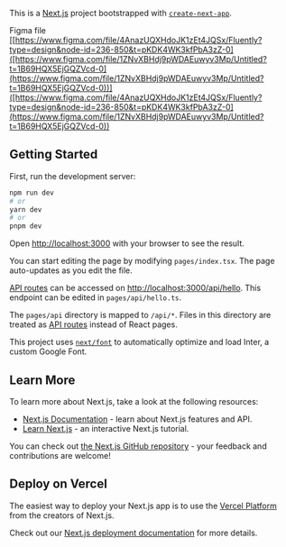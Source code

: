 This is a [Next.js](https://nextjs.org/) project bootstrapped with [`create-next-app`](https://github.com/vercel/next.js/tree/canary/packages/create-next-app).

Figma file
[[https://www.figma.com/file/4AnazUQXHdoJK1zEt4JQSx/Fluently?type=design&node-id=236-850&t=pKDK4WK3kfPbA3zZ-0]([https://www.figma.com/file/1ZNvXBHdj9pWDAEuwyv3Mp/Untitled?t=1B69HQX5EjGQZVcd-0](https://www.figma.com/file/1ZNvXBHdj9pWDAEuwyv3Mp/Untitled?t=1B69HQX5EjGQZVcd-0))]([https://www.figma.com/file/4AnazUQXHdoJK1zEt4JQSx/Fluently?type=design&node-id=236-850&t=pKDK4WK3kfPbA3zZ-0](https://www.figma.com/file/1ZNvXBHdj9pWDAEuwyv3Mp/Untitled?t=1B69HQX5EjGQZVcd-0))
## Getting Started

First, run the development server:

```bash
npm run dev
# or
yarn dev
# or
pnpm dev

```

Open [http://localhost:3000](http://localhost:3000) with your browser to see the result.

You can start editing the page by modifying `pages/index.tsx`. The page auto-updates as you edit the file.

[API routes](https://nextjs.org/docs/api-routes/introduction) can be accessed on [http://localhost:3000/api/hello](http://localhost:3000/api/hello). This endpoint can be edited in `pages/api/hello.ts`.

The `pages/api` directory is mapped to `/api/*`. Files in this directory are treated as [API routes](https://nextjs.org/docs/api-routes/introduction) instead of React pages.

This project uses [`next/font`](https://nextjs.org/docs/basic-features/font-optimization) to automatically optimize and load Inter, a custom Google Font.

## Learn More

To learn more about Next.js, take a look at the following resources:

- [Next.js Documentation](https://nextjs.org/docs) - learn about Next.js features and API.
- [Learn Next.js](https://nextjs.org/learn) - an interactive Next.js tutorial.

You can check out [the Next.js GitHub repository](https://github.com/vercel/next.js/) - your feedback and contributions are welcome!

## Deploy on Vercel

The easiest way to deploy your Next.js app is to use the [Vercel Platform](https://vercel.com/new?utm_medium=default-template&filter=next.js&utm_source=create-next-app&utm_campaign=create-next-app-readme) from the creators of Next.js.

Check out our [Next.js deployment documentation](https://nextjs.org/docs/deployment) for more details.

